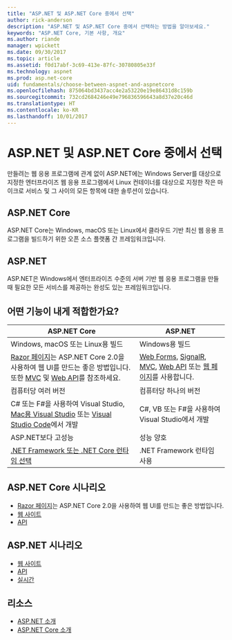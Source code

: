```yaml
---
title: "ASP.NET 및 ASP.NET Core 중에서 선택"
author: rick-anderson
description: "ASP.NET 및 ASP.NET Core 중에서 선택하는 방법을 알아보세요."
keywords: "ASP.NET Core, 기본 사항, 개요"
ms.author: riande
manager: wpickett
ms.date: 09/30/2017
ms.topic: article
ms.assetid: f0d17abf-3c69-413e-87fc-30780805e33f
ms.technology: aspnet
ms.prod: asp.net-core
uid: fundamentals/choose-between-aspnet-and-aspnetcore
ms.openlocfilehash: 875064bd3437acc4e2a53220e19e86431d8c159b
ms.sourcegitcommit: 732cd2684246e49e796836596643a8d37e20c46d
ms.translationtype: HT
ms.contentlocale: ko-KR
ms.lasthandoff: 10/01/2017
---
```

# <a name="choose-between-aspnet-and-aspnet-core"></a>ASP.NET 및 ASP.NET Core 중에서 선택 

만들려는 웹 응용 프로그램에 관계 없이 ASP.NET에는 Windows Server를 대상으로 지정한 엔터프라이즈 웹 응용 프로그램에서 Linux 컨테이너를 대상으로 지정한 작은 마이크로 서비스 및 그 사이의 모든 항목에 대한 솔루션이 있습니다.

## <a name="aspnet-core"></a>ASP.NET Core

ASP.NET Core는 Windows, macOS 또는 Linux에서 클라우드 기반 최신 웹 응용 프로그램을 빌드하기 위한 오픈 소스 플랫폼 간 프레임워크입니다.

## <a name="aspnet"></a>ASP.NET

ASP.NET은 Windows에서 엔터프라이즈 수준의 서버 기반 웹 응용 프로그램을 만들 때 필요한 모든 서비스를 제공하는 완성도 있는 프레임워크입니다.

## <a name="which-one-is-right-for-me"></a>어떤 기능이 내게 적합한가요?

| ASP.NET Core | ASP.NET |
|---|---|
|Windows, macOS 또는 Linux용 빌드|Windows용 빌드|
|[Razor 페이지](xref:mvc/razor-pages/index)는 ASP.NET Core 2.0을 사용하여 웹 UI를 만드는 좋은 방법입니다. 또한 [MVC](xref:mvc/overview) 및 [Web API](xref:tutorials/first-web-api)를 참조하세요.|[Web Forms](https://docs.microsoft.com/aspnet/web-forms), [SignalR](https://docs.microsoft.com/aspnet/signalr), [MVC](https://docs.microsoft.com/aspnet/mvc), [Web API](https://docs.microsoft.com/aspnet/web-api/) 또는 [웹 페이지](https://docs.microsoft.com/aspnet/web-pages)를 사용합니다.|
|컴퓨터당 여러 버전|컴퓨터당 하나의 버전|
|C# 또는 F#을 사용하여 Visual Studio, [Mac용 Visual Studio](https://www.visualstudio.com/vs/visual-studio-mac/) 또는 [Visual Studio Code](https://code.visualstudio.com/)에서 개발|C#, VB 또는 F#을 사용하여 Visual Studio에서 개발|
|ASP.NET보다 고성능|성능 양호|
|[.NET Framework 또는 .NET Core 런타임 선택](https://docs.microsoft.com/dotnet/articles/standard/choosing-core-framework-server)|.NET Framework 런타임 사용|

## <a name="aspnet-core-scenarios"></a>ASP.NET Core 시나리오

<!-- update link to Razor Pages mvc movie series when done -->
* [Razor 페이지](xref:mvc/razor-pages/index)는 ASP.NET Core 2.0을 사용하여 웹 UI를 만드는 좋은 방법입니다.
* [웹 사이트](xref:tutorials/first-mvc-app/index)
* [API](xref:tutorials/first-web-api)

## <a name="aspnet-scenarios"></a>ASP.NET 시나리오

* [웹 사이트](https://docs.microsoft.com/aspnet/mvc)
* [API](https://docs.microsoft.com/aspnet/web-api)
* [실시간](https://docs.microsoft.com/aspnet/signalr)

## <a name="resources"></a>리소스

* [ASP.NET 소개](https://docs.microsoft.com/aspnet/overview)
* [ASP.NET Core 소개](xref:index)
